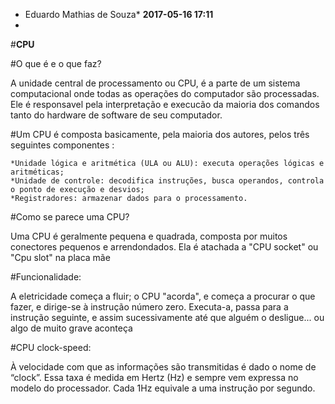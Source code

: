 * Eduardo Mathias de Souza*
**2017-05-16 17:11**
*
#**CPU**

#O que é e o que faz?

A unidade central de processamento ou CPU, é a parte de um sistema computacional onde todas as operações do computador são processadas. Ele é responsavel pela interpretação e execucão da maioria dos comandos tanto do hardware de software de seu computador.

#Um CPU é composta basicamente, pela maioria dos autores, pelos três seguintes componentes :

    *Unidade lógica e aritmética (ULA ou ALU): executa operações lógicas e aritméticas;
    *Unidade de controle: decodifica instruções, busca operandos, controla o ponto de execução e desvios;
    *Registradores: armazenar dados para o processamento.

#Como se parece uma CPU?

Uma CPU é geralmente pequena e quadrada, composta por muitos conectores pequenos e arrendondados.
Ela é atachada a "CPU socket" ou "Cpu slot" na placa mãe

#Funcionalidade:

 A eletricidade começa a fluir; o CPU "acorda", e começa a procurar o que fazer, e dirige-se à instrução número zero. Executa-a, passa para a instrução seguinte, e assim sucessivamente até que alguém o desligue... ou algo de muito grave aconteça 


#CPU clock-speed:

À velocidade com que as informações são transmitidas é dado o nome de “clock”. Essa taxa é medida em Hertz (Hz) e sempre vem expressa no modelo do processador. Cada 1Hz equivale a uma instrução por segundo.
